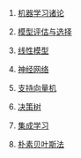 1. [机器学习诸论](md/机器学习诸论.md)

2. [模型评估与选择](md/模型评估与选择.md)

3. [线性模型](md/线性模型.md)

4. [神经网络](md/神经网络.md)

5. [支持向量机]()

6. [决策树]()

7. [集成学习]()

8. [朴素贝叶斯法]()